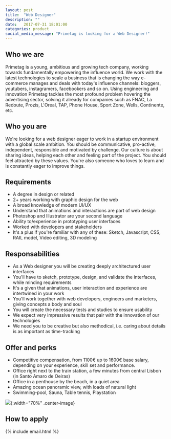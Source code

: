 ```yaml
---
layout: post
title:  "Web Designer"
description: ""
date:   2017-07-31 18:01:00
categories: product
social_media_message: "Primetag is looking for a Web Designer!"
---
```


## **Who we are** ##

Primetag is a young, ambitious and growing tech company, working towards fundamentally empowering the influence world. We work with the latest technologies to scale a business that is changing the way e-commerce manages and deals with today's influence channels: bloggers, youtubers, instagramers, facebookers and so on. Using engineering and innovation Primetag tackles the most profound problem hovering the advertising sector, solving it already for companies such as FNAC, La Redoute, Prozis, L'Oreal, TAP, Phone House, Sport Zone, Wells, Continente, etc.

## **Who you are** ##

We're looking for a web designer eager to work in a startup environment with a global scale ambition.
You should be communicative, pro-active, independent, responsible and motivated by challenge.
Our culture is about sharing ideas, helping each other and feeling part of the project. You should feel attracted by these values.
You're also someone who loves to learn and is constantly eager to improve things.

## **Requirements** ##

* A degree in design or related
* 2+ years working with graphic design for the web
* A broad knowledge of modern UI/UX
* Understand that animations and interactions are part of web design
* Photoshop and Illustrator are your second language
* Ability to/experience in prototyping user interfaces
* Worked with developers and stakeholders
* It's a plus if you're familiar with any of these: Sketch, Javascript, CSS, RAIL model, Video editing, 3D modeling

## **Responsabilities** ##

* As a Web designer you will be creating deeply architectured user interfaces
* You'll have to sketch, prototype, design, and validate the interfaces, while minding requirements
* It's a given that animations, user interaction and experience are intertwined in your work
* You'll work together with web developers, engineers and marketers, giving concepts a body and soul
* You will create the necessary tests and studies to ensure usability
* We expect very impressive results that pair with the innovation of our technologies
* We need you to be creative but also methodical, i.e. caring about details is as important as time-tracking

## **Offer and perks** ##

* Competitive compensation, from 1100€ up to 1600€ base salary, depending on your experience, skill set and performance.
* Office right next to the train station, a few minutes from central Lisbon (in Santo Amaro de Oeiras)
* Office in a penthouse by the beach, in a quiet area
* Amazing ocean panoramic view, with loads of natural light
* Swimming-pool, Sauna, Table tennis, Playstation

![](http://tests.primetag.net/escritorio.jpg){:width="70%" .center-image}

## **How to apply** ##

{% include email.html %} 

